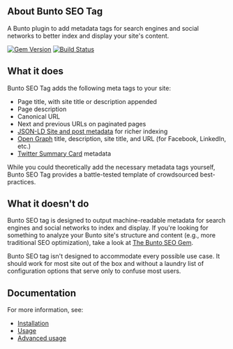## About Bunto SEO Tag

A Bunto plugin to add metadata tags for search engines and social networks to better index and display your site's content.

[![Gem Version](https://badge.fury.io/rb/bunto-seo-tag.svg)](https://badge.fury.io/rb/bunto-seo-tag) [![Build Status](https://travis-ci.org/bunto/bunto-seo-tag.svg)](https://travis-ci.org/bunto/bunto-seo-tag)

## What it does

Bunto SEO Tag adds the following meta tags to your site:

* Page title, with site title or description appended
* Page description
* Canonical URL
* Next and previous URLs on paginated pages
* [JSON-LD Site and post metadata](https://developers.google.com/structured-data/) for richer indexing
* [Open Graph](http://ogp.me/) title, description, site title, and URL (for Facebook, LinkedIn, etc.)
* [Twitter Summary Card](https://dev.twitter.com/cards/overview) metadata

While you could theoretically add the necessary metadata tags yourself, Bunto SEO Tag provides a battle-tested template of crowdsourced best-practices.

## What it doesn't do

Bunto SEO tag is designed to output machine-readable metadata for search engines and social networks to index and display. If you're looking for something to analyze your Bunto site's structure and content (e.g., more traditional SEO optimization), take a look at [The Bunto SEO Gem](https://github.com/pmarsceill/bunto-seo-gem).

Bunto SEO tag isn't designed to accommodate every possible use case. It should work for most site out of the box and without a laundry list of configuration options that serve only to confuse most users.

## Documentation

For more information, see:

* [Installation](installation.md)
* [Usage](usage.md)
* [Advanced usage](advanced-usage.md)

